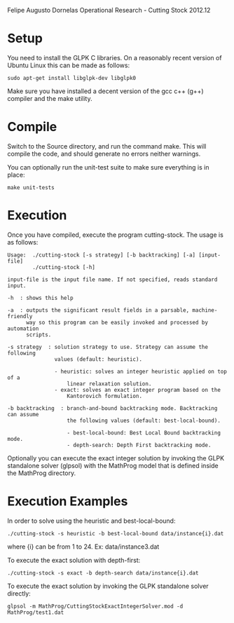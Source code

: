 Felipe Augusto Dornelas
Operational Research - Cutting Stock
2012.12

Setup
=====

You need to install the GLPK C libraries. On a reasonably recent version of Ubuntu Linux this can be made as follows:

    sudo apt-get install libglpk-dev libglpk0

Make sure you have installed a decent version of the gcc c++ (g++) compiler and the make utility.

Compile
=======

Switch to the Source directory, and run the command make. This will compile the code, and should generate no errors neither warnings.

You can optionally run the unit-test suite to make sure everything is in place:

    make unit-tests

Execution
=========

Once you have compiled, execute the program cutting-stock. The usage is as follows:

    Usage:  ./cutting-stock [-s strategy] [-b backtracking] [-a] [input-file]
            ./cutting-stock [-h]

    input-file is the input file name. If not specified, reads standard input.

    -h  : shows this help

    -a  : outputs the significant result fields in a parsable, machine-friendly
          way so this program can be easily invoked and processed by automation
          scripts.

    -s strategy  : solution strategy to use. Strategy can assume the following
                   values (default: heuristic).

                   - heuristic: solves an integer heuristic applied on top of a
                       linear relaxation solution.
                   - exact: solves an exact integer program based on the
                       Kantorovich formulation.

    -b backtracking  : branch-and-bound backtracking mode. Backtracking can assume
                       the following values (default: best-local-bound).

                       - best-local-bound: Best Local Bound backtracking mode.
                       - depth-search: Depth First backtracking mode.


Optionally you can execute the exact integer solution by invoking the GLPK standalone solver (glpsol) with the MathProg model that is defined inside the MathProg directory.


Execution Examples
==================

In order to solve using the heuristic and best-local-bound:

    ./cutting-stock -s heuristic -b best-local-bound data/instance{i}.dat

where {i} can be from 1 to 24. Ex: data/instance3.dat

To execute the exact solution with depth-first:

    ./cutting-stock -s exact -b depth-search data/instance{i}.dat

To execute the exact solution by invoking the GLPK standalone solver directly:

    glpsol -m MathProg/CuttingStockExactIntegerSolver.mod -d MathProg/test1.dat

